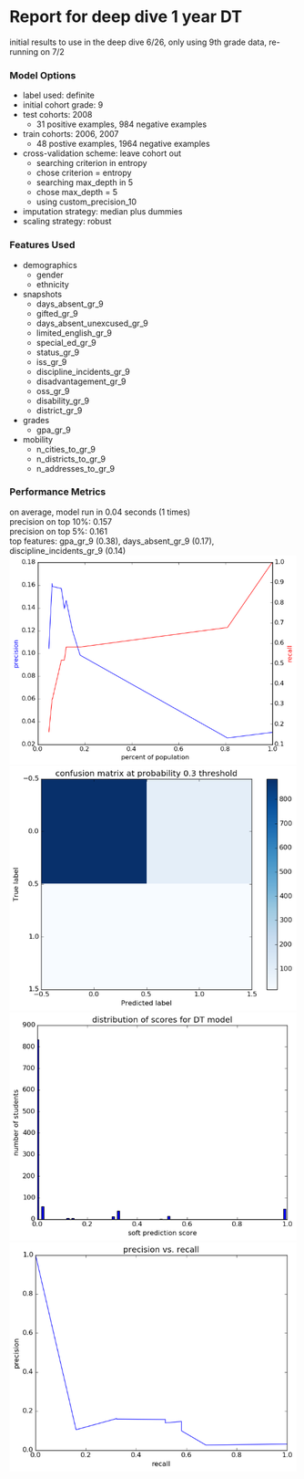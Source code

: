 # Report for deep dive 1 year DT
initial results to use in the deep dive 6/26, only using 9th grade data, re-running on 7/2

### Model Options
* label used: definite
* initial cohort grade: 9
* test cohorts: 2008
	 * 31 positive examples, 984 negative examples
* train cohorts: 2006, 2007
	 * 48 postive examples, 1964 negative examples
* cross-validation scheme: leave cohort out
	 * searching criterion in entropy
	 * chose criterion = entropy
	 * searching max_depth in 5
	 * chose max_depth = 5
	 * using custom_precision_10
* imputation strategy: median plus dummies
* scaling strategy: robust

### Features Used
* demographics
	 * gender
	 * ethnicity
* snapshots
	 * days_absent_gr_9
	 * gifted_gr_9
	 * days_absent_unexcused_gr_9
	 * limited_english_gr_9
	 * special_ed_gr_9
	 * status_gr_9
	 * iss_gr_9
	 * discipline_incidents_gr_9
	 * disadvantagement_gr_9
	 * oss_gr_9
	 * disability_gr_9
	 * district_gr_9
* grades
	 * gpa_gr_9
* mobility
	 * n_cities_to_gr_9
	 * n_districts_to_gr_9
	 * n_addresses_to_gr_9

### Performance Metrics
on average, model run in 0.04 seconds (1 times) <br/>precision on top 10%: 0.157 <br/>precision on top 5%: 0.161 <br/>top features: gpa_gr_9 (0.38), days_absent_gr_9 (0.17), discipline_incidents_gr_9 (0.14)
![deep_dive_1_year_DT_precision_recall_at_k.png](deep_dive_1_year_DT_precision_recall_at_k.png)
![deep_dive_1_year_DT_confusion_mat_0.3.png](deep_dive_1_year_DT_confusion_mat_0.3.png)
![deep_dive_1_year_DT_score_dist.png](deep_dive_1_year_DT_score_dist.png)
![deep_dive_1_year_DT_pr_vs_threshold.png](deep_dive_1_year_DT_pr_vs_threshold.png)
